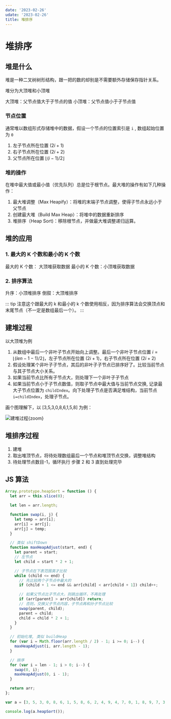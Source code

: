 ```yaml
---
date: '2023-02-26'
udate: '2023-02-26'
title: 堆排序
---
```

# 堆排序

## 堆是什么

堆是一种二叉树树形结构，跟一把的数的却别是不需要额外存储保存指针关系。

堆分为大顶堆和小顶堆

大顶堆：父节点值大于子节点的值
小顶堆：父节点值小于子节点值

### 节点位置

通常堆以数组形式存储堆中的数据，假设一个节点的位置索引是 `i` , 数组起始位置为 `0`

1. 左子节点所在位置 $(2i + 1)$
2. 右子节点所在位置 $(2i + 2)$
3. 父节点所在位置 $\lfloor(i -1)/2\rfloor$

### 堆的操作

在堆中最大值或最小值（优先队列）总是位于根节点。最大堆的操作有如下几种操作：

1. 最大堆调整（Max Heapify）：将堆的末端子节点调整，使得子节点永远小于父节点
2. 创建最大堆（Build Max Heap）：将堆中的数据重新排序
3. 堆排序（Heap Sort)：移除根节点，并做最大堆调整递归运算。

## 堆的应用

### 1. 最大的 K 个数和最小的 K 个数

最大的 K 个数： 大顶堆获取数据
最小的 K 个数：小顶堆获取数据

### 2. 排序算法

升序：小顶堆排序
倒叙：大顶堆排序

::: tip
注意这个跟最大的 k 和最小的 k 个数使用相反，因为排序算法会交换顶点和末尾节点（不一定是数组最后一个）。
:::

## 建堆过程

以大顶堆为例

1. 从数组中最后一个非叶子节点开始向上调整。最后一个非叶子节点位置 $i=\lfloor(len-1 -1)/2\rfloor$，左子节点所在位置 $(2i + 1)$，右子节点所在位置 $(2i + 2)$
2. 假设处理某个非叶子子节点，其后的非叶子子节点已排序好了。比较当前节点与其子节点大小关系。
3. 如果当前节点比所有子节点大，则处理下一个非叶子子节点
4. 如果当前节点小于子节点数值，则取子节点中最大值与当前节点交换, 记录最大子节点位置为 `childIndex`。向下处理子节点是否满足堆结构，当前节点 `i=childIndex`，处理子节点。

画个图理解下，以 [3,5,3,0,8,6,1,5,8] 为例：

![建堆过程](/img/heapsort.png){zoom}

## 堆排序过程

1. 建堆
2. 取出堆顶节点，将待处理数组最后一个节点和堆顶节点交换，调整堆结构
3. 待处理节点数目-1，循环执行 步骤 2 和 3 直到处理完毕

## JS 算法

```js
Array.prototype.heapSort = function () {
  let arr = this.slice(0);

  let len = arr.length;

  function swap(i, j) {
    let temp = arr[i];
    arr[i] = arr[j];
    arr[j] = temp;
  }

  // 类似 shiftDown
  function maxHeapAdjust(start, end) {
    let parent = start;
    // 左节点
    let child = start * 2 + 1;

    // 子节点在下表范围类才比较
    while (child <= end) {
      // 先比较两个子节点中最大的
      if (child + 1 <= end && arr[child] < arr[child + 1]) child++;

      // 如果父节点比子节点大，则跳出循环，不再处理
      if (arr[parent] > arr[child]) return;
      // 否则，交换父子节点内容，子节点再和孙子节点比较
      swap(parent, child);
      parent = child;
      child = child * 2 + 1;
    }
  }

  // 初始化堆, 类似 buildHeap
  for (var i = Math.floor(arr.length / 2) - 1; i >= 0; i--) {
    maxHeapAdjust(i, arr.length - 1);
  }

  // 排序
  for (var i = len - 1; i > 0; i--) {
    swap(0, i);
    maxHeapAdjust(0, i - 1);
  }

  return arr;
};

var a = [3, 5, 3, 0, 8, 6, 1, 5, 8, 6, 2, 4, 9, 4, 7, 0, 1, 8, 9, 7, 3, 1, 2, 5, 9, 7, 4, 0, 2, 6];

console.log(a.heapSort());
```
